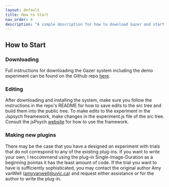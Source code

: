 ```yaml
---
layout: default
title: How to Start
nav_order: 4
description: "A simple description for how to download Gazer and start editing."
---
```


## How to Start

### Downloading
  
Full instructions for downloading the Gazer system including the demo experiment can be found on the Github repo [here](https://github.com/amyvanwell/gazerCode).

### Editing
  
After downloading and installing the system, make sure you follow the instructions in the repo's README for how to save edits to the src tree and build them into the public tree.
To make edits to the experiment in the Jspsych freamework, make changes in the experiment.js file of the src tree. Consult the jsPsych [website](https://www.jspsych.org/) for how to use the framework. 

### Making new plugins
  
There may be the case that you have a designed an experiment with trials that do not correspond to any of the existing plug-ins. If you want to write your own, I reccommend using the plug-in Single-Image-Duration as a beginning pointas it has the least amount of code. If the trial you want to have is sufficiently sophisticated, you may contact the original author Amy vanWell (amyvanwell@uvic.ca) and request either assistance or for the author to write the plug-in.
